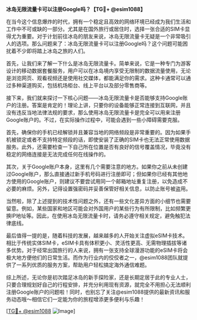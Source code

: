 **冰岛无限流量卡可以注册Google吗？【TG💪+ @esim1088】**

在当今这个信息爆炸的时代，拥有一个稳定且高效的网络环境已经成为我们生活和工作中不可或缺的一部分。尤其是在国外旅行或居住时，选择一张合适的SIM卡显得尤为重要。对于计划前往冰岛的朋友来说，冰岛无限流量卡无疑是一个非常吸引人的选项。那么问题来了：冰岛无限流量卡可以注册Google吗？这个问题可能困扰着不少即将踏上冰岛之旅的人们。

首先，让我们来了解一下什么是冰岛无限流量卡。简单来说，它是一种专门为游客设计的移动数据套餐服务，用户可以在冰岛境内享受无限制的数据流量使用，无论是浏览网页、观看视频还是使用社交媒体，都能满足你的需求。这种卡通常可以通过多种渠道购买，包括机场柜台、线上平台以及部分零售商等。

接下来，我们就来探讨一下核心问题——冰岛无限流量卡是否能够支持Google账户的注册。答案是肯定的！理论上讲，只要你的设备能够正常连接到互联网，并且没有违反当地法律法规的要求，那么使用冰岛无限流量卡是完全可以用来注册Google账户的。不过，在实际操作过程中，可能会遇到一些小障碍需要克服。

首先，确保你的手机已经解锁并且兼容当地的网络频段是非常重要的。因为如果手机被锁定或者不支持特定频段的话，即使安装了正确的SIM卡也无法正常使用数据服务。此外，还需要检查一下自己所在位置是否有良好的信号覆盖情况，毕竟没有稳定的网络连接是无法完成任何在线操作的。

其次，关于Google账户本身，这里有几个需要注意的地方。如果你之前从未创建过Google账户，那么直接通过新手机号码进行注册即可；但如果你已经有其他地方使用的Google账户，则建议不要尝试用同一个邮箱地址重复注册，以免造成不必要的麻烦。另外，记得设置强密码并妥善保管好相关信息，以防止账号被盗用。

当然啦，除了上述提到的技术性问题之外，还有一些文化差异方面的小细节也需要留意。例如，某些国家和地区可能会对外国用户的某些行为有所限制，比如频繁更换IP地址等。因此，在使用冰岛无限流量卡时，请务必遵守相关规定，避免触犯法律底线。

最后值得一提的是，随着科技的发展，越来越多的人开始关注虚拟eSIM卡技术。相比于传统实体SIM卡，eSIM卡具有体积更小、灵活性更高、无需物理插拔等诸多优势。对于经常出国旅行的人来说，拥有一张支持全球漫游功能的eSIM卡将会极大地方便他们的日常生活。而作为行业内的佼佼者之一，@esim1088团队就提供了一系列优质的服务方案，帮助用户轻松搞定海外通信难题。

综上所述，无论你是初次踏足冰岛的新手探险家，还是长期定居于此的专业人士，只要合理规划好自己的行程安排，并充分利用现有资源，就完全不用担心无法顺利注册Google账户的问题啦！同时，也别忘了关注@esim1088提供的最新资讯和服务动态哦～相信它们一定能为你的旅程增添更多便利与乐趣！

[[TG💪+ @esim1088](https://t.me/s/esim1088) ![Image](https://i.postimg.cc/4NQfJmqS/Snipaste-2025-05-13-00-14-12.png)]